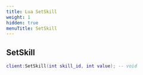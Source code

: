 ```yaml
---
title: Lua SetSkill
weight: 1
hidden: true
menuTitle: SetSkill
---
```

## SetSkill
```lua
client:SetSkill(int skill_id, int value); -- void
```